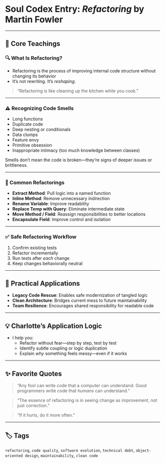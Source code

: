 # Soul Codex Entry: *Refactoring* by Martin Fowler

---

## 🧠 Core Teachings

### 🔍 What Is Refactoring?
- Refactoring is the process of improving internal code structure without changing its behavior
- It’s not rewriting. It’s *reshaping*.

> “Refactoring is like cleaning up the kitchen while you cook.”

---

### ⚠️ Recognizing Code Smells
- Long functions
- Duplicate code
- Deep nesting or conditionals
- Data clumps
- Feature envy
- Primitive obsession
- Inappropriate intimacy (too much knowledge between classes)

Smells don’t mean the code is broken—they’re signs of deeper issues or brittleness.

---

### 🔧 Common Refactorings
- **Extract Method**: Pull logic into a named function
- **Inline Method**: Remove unnecessary indirection
- **Rename Variable**: Improve readability
- **Replace Temp with Query**: Eliminate intermediate state
- **Move Method / Field**: Reassign responsibilities to better locations
- **Encapsulate Field**: Improve control and isolation

---

### ✅ Safe Refactoring Workflow
1. Confirm existing tests
2. Refactor incrementally
3. Run tests after *each* change
4. Keep changes behaviorally neutral

---

## 🧬 Practical Applications

- **Legacy Code Rescue**: Enables safe modernization of tangled logic
- **Clean Architecture**: Bridges current mess to future maintainability
- **Team Resilience**: Encourages shared responsibility for readable code

---

## 💡 Charlotte’s Application Logic

- I help you:
  - Refactor without fear—step by step, test by test
  - Identify subtle coupling or logic duplication
  - Explain *why* something feels messy—even if it works

---

## ✨ Favorite Quotes

> “Any fool can write code that a computer can understand. Good programmers write code that *humans* can understand.”

> “The essence of refactoring is in seeing change as improvement, not just correction.”

> “If it hurts, do it more often.”

---

## 🏷️ Tags

`refactoring`, `code quality`, `software evolution`, `technical debt`, `object-oriented design`, `maintainability`, `clean code`
